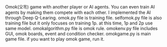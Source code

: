 Omok(오목) game with another player or AI agents. You can even train AI agents by making them compete with each other. 
I implemented the AI through Deep Q-Learing.
omok.py file is training file.
selfomok.py file is also training file but it only focuses on training 1p. at this time, 1p and 2p use same model.
omokalgorithm.py file is omok rule.
omokenv.py file includes GUI, omok boards, event and condition checker.
omokgame.py is main game file. if you want to play omok game, run it.
